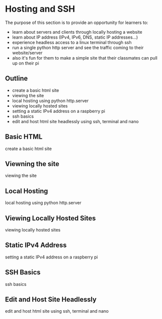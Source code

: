 # Hosting and SSH 

The purpose of this section is to provide an opportunity for learners to:
- learn about servers and clients through locally hosting a website
- learn about IP address (IPv4, IPv6, DNS, static IP addresses...)
- experience headless access to a linux terminal through ssh
- run a single python http server and see the traffic coming to their website/server
- also it's fun for them to make a simple site that their classmates can pull up on their pi

## Outline
- create a basic html site 
- viewing the site
- local hosting using python http.server
- viewing locally hosted sites 
- setting a static IPv4 address on a raspberry pi
- ssh basics
- edit and host html site headlessly using ssh, terminal and nano

## Basic HTML
create a basic html site 

## Viewning the site
viewing the site

## Local Hosting 
local hosting using python http.server

## Viewing Locally Hosted Sites 
viewing locally hosted sites 

## Static IPv4 Address 
setting a static IPv4 address on a raspberry pi

## SSH Basics 
ssh basics

## Edit and Host Site Headlessly 
edit and host html site using ssh, terminal and nano





